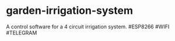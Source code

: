 # garden-irrigation-system
A control software for a 4 circuit irrigation system. #ESP8266 #WIFI #TELEGRAM
